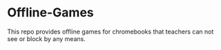 # Offline-Games
This repo provides offline games for chromebooks that teachers can not see or block by any means.
